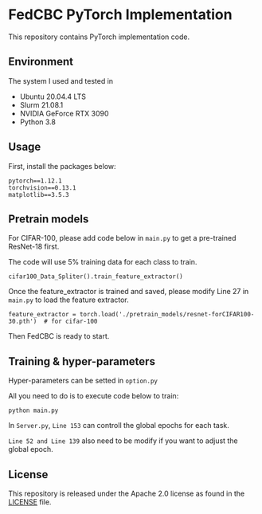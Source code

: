 # FedCBC PyTorch Implementation

This repository contains PyTorch implementation code.

## Environment
The system I used and tested in
- Ubuntu 20.04.4 LTS
- Slurm 21.08.1
- NVIDIA GeForce RTX 3090
- Python 3.8

## Usage
First, install the packages below:
```
pytorch==1.12.1
torchvision==0.13.1
matplotlib==3.5.3
```

## Pretrain models
For CIFAR-100, please add code below in `main.py` to get a pre-trained ResNet-18 first.

The code will use 5% training data for each class to train.
```
cifar100_Data_Spliter().train_feature_extractor()
```
Once the feature_extractor is trained and saved, please modify Line 27 in `main.py` to load the feature extractor.
```angular2html
feature_extractor = torch.load('./pretrain_models/resnet-forCIFAR100-30.pth')  # for cifar-100
```
Then FedCBC is ready to start.

## Training & hyper-parameters

Hyper-parameters can be setted in `option.py`

All you need to do is to execute code below to train:
```
python main.py 
```

In `Server.py`, `Line 153` can controll the global epochs for each task.

`Line 52 and Line 139` also need to be modify if you want to adjust the global epoch.






## License
This repository is released under the Apache 2.0 license as found in the [LICENSE](LICENSE) file.


